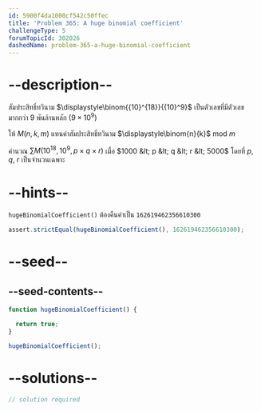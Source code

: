 ```yaml
---
id: 5900f4da1000cf542c50ffec
title: 'Problem 365: A huge binomial coefficient'
challengeType: 5
forumTopicId: 302026
dashedName: problem-365-a-huge-binomial-coefficient
---
```


# --description--

สัมประสิทธิ์ทวินาม $\displaystyle\binom{{10}^{18}}{{10}^9}$ เป็นตัวเลขที่มีตัวเลขมากกว่า 9 พันล้านหลัก ($9 × {10}^9$)

ให้ $M(n, k, m)$ แทนค่าสัมประสิทธิ์ทวินาม $\displaystyle\binom{n}{k}$ mod $m$

คำนวณ $\sum M({10}^{18}, {10}^9, p \times q \times r)$ เมื่อ $1000 &lt; p &lt; q &lt; r &lt; 5000$ โดยที่ $p$, $q$, $r$ เป็นจำนวนเฉพาะ

# --hints--

`hugeBinomialCoefficient()` ต้องคืนค่าเป็น `162619462356610300`

```js
assert.strictEqual(hugeBinomialCoefficient(), 162619462356610300);
```

# --seed--

## --seed-contents--

```js
function hugeBinomialCoefficient() {

  return true;
}

hugeBinomialCoefficient();
```

# --solutions--

```js
// solution required
```
